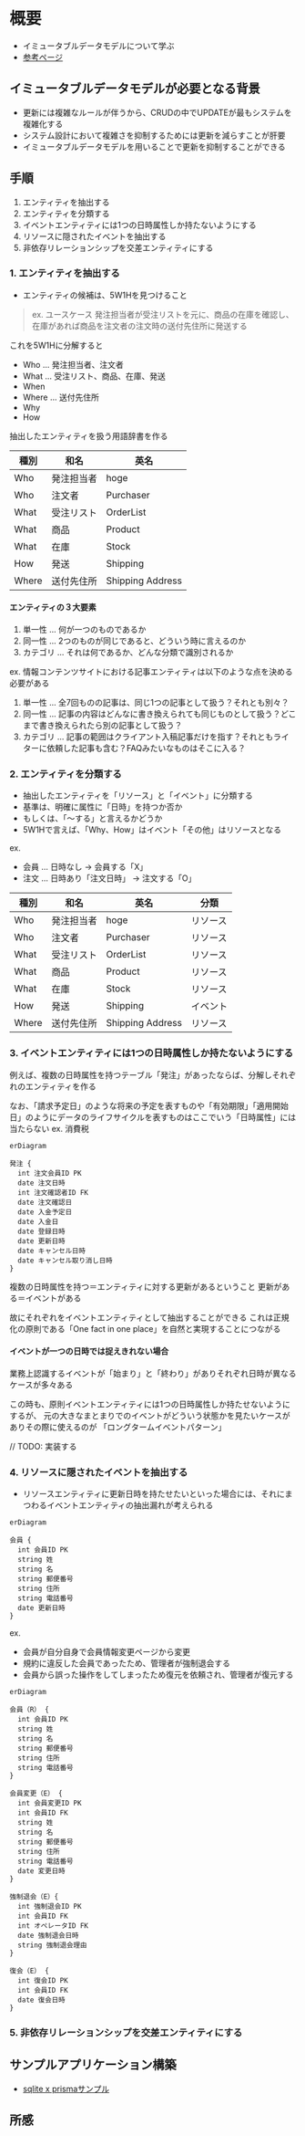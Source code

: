 # 概要

- イミュータブルデータモデルについて学ぶ
- [参考ページ](https://scrapbox.io/kawasima/%E3%82%A4%E3%83%9F%E3%83%A5%E3%83%BC%E3%82%BF%E3%83%96%E3%83%AB%E3%83%87%E3%83%BC%E3%82%BF%E3%83%A2%E3%83%87%E3%83%AB)


## イミュータブルデータモデルが必要となる背景

- 更新には複雑なルールが伴うから、CRUDの中でUPDATEが最もシステムを複雑化する
- システム設計において複雑さを抑制するためには更新を減らすことが肝要
- イミュータブルデータモデルを用いることで更新を抑制することができる

## 手順

1. エンティティを抽出する
2. エンティティを分類する
3. イベントエンティティには1つの日時属性しか持たないようにする
4. リソースに隠されたイベントを抽出する
5. 非依存リレーションシップを交差エンティティにする

### 1. エンティティを抽出する

- エンティティの候補は、5W1Hを見つけること

>ex. ユースケース
発注担当者が受注リストを元に、商品の在庫を確認し、在庫があれば商品を注文者の注文時の送付先住所に発送する

これを5W1Hに分解すると
- Who ... 発注担当者、注文者
- What ... 受注リスト、商品、在庫、発送
- When
- Where ... 送付先住所
- Why
- How

抽出したエンティティを扱う用語辞書を作る

|種別|和名|英名|
|----|----|----|
|Who|発注担当者|hoge|
|Who|注文者|Purchaser|
|What|受注リスト|OrderList|
|What|商品|Product|
|What|在庫|Stock|
|How|発送|Shipping|
|Where|送付先住所|Shipping Address|

#### エンティティの３大要素
1. 単一性 ... 何が一つのものであるか
2. 同一性 ... 2つのものが同じであると、どういう時に言えるのか
3. カテゴリ ... それは何であるか、どんな分類で識別されるか

ex. 情報コンテンツサイトにおける記事エンティティは以下のような点を決める必要がある

1. 単一性 ... 全7回ものの記事は、同じ1つの記事として扱う？それとも別々？
2. 同一性 ... 記事の内容はどんなに書き換えられても同じものとして扱う？どこまで書き換えられたら別の記事として扱う？
3. カテゴリ ... 記事の範囲はクライアント入稿記事だけを指す？それともライターに依頼した記事も含む？FAQみたいなものはそこに入る？

### 2. エンティティを分類する

- 抽出したエンティティを「リソース」と「イベント」に分類する
- 基準は、明確に属性に「日時」を持つか否か
- もしくは、「〜する」と言えるかどうか
- 5W1Hで言えば、「Why、How」はイベント「その他」はリソースとなる

ex. 
- 会員 ... 日時なし -> 会員する「X」
- 注文 ... 日時あり「注文日時」 -> 注文する「O」

|種別|和名|英名|分類|
|----|----|----|----|
|Who|発注担当者|hoge|リソース|
|Who|注文者|Purchaser|リソース|
|What|受注リスト|OrderList|リソース|
|What|商品|Product|リソース|
|What|在庫|Stock|リソース|
|How|発送|Shipping|イベント|
|Where|送付先住所|Shipping Address|リソース|

### 3. イベントエンティティには1つの日時属性しか持たないようにする

例えば、複数の日時属性を持つテーブル「発注」があったならば、分解しそれぞれのエンティティを作る

なお、「請求予定日」のような将来の予定を表すものや「有効期限」「適用開始日」のようにデータのライフサイクルを表すものはここでいう「日時属性」には当たらない
ex. 消費税

```mermaid
erDiagram

発注 {
  int 注文会員ID PK
  date 注文日時
  int 注文確認者ID FK
  date 注文確認日
  date 入金予定日
  date 入金日
  date 登録日時
  date 更新日時
  date キャンセル日時
  date キャンセル取り消し日時
}
```

複数の日時属性を持つ＝エンティティに対する更新があるということ
更新がある＝イベントがある

故にそれぞれをイベントエンティティとして抽出することができる
これは正規化の原則である「One fact in one place」を自然と実現することにつながる

#### イベントが一つの日時では捉えきれない場合

業務上認識するイベントが「始まり」と「終わり」がありそれぞれ日時が異なるケースが多々ある

この時も、原則イベントエンティティには1つの日時属性しか持たせないようにするが、
元の大きなまとまりでのイベントがどういう状態かを見たいケースがありその際に使えるのが
「ロングタームイベントパターン」

// TODO: 実装する

### 4. リソースに隠されたイベントを抽出する

- リソースエンティティに更新日時を持たせたいといった場合には、それにまつわるイベントエンティティの抽出漏れが考えられる

```mermaid
erDiagram

会員 {
  int 会員ID PK
  string 姓
  string 名
  string 郵便番号
  string 住所
  string 電話番号
  date 更新日時
}
```

ex.
- 会員が自分自身で会員情報変更ページから変更
- 規約に違反した会員であったため、管理者が強制退会する
- 会員から誤った操作をしてしまったため復元を依頼され、管理者が復元する

```mermaid
erDiagram

会員（R） {
  int 会員ID PK
  string 姓
  string 名
  string 郵便番号
  string 住所
  string 電話番号
}

会員変更（E） {
  int 会員変更ID PK
  int 会員ID FK
  string 姓
  string 名
  string 郵便番号
  string 住所
  string 電話番号
  date 変更日時
}

強制退会（E）{
  int 強制退会ID PK
  int 会員ID FK
  int オペレータID FK
  date 強制退会日時
  string 強制退会理由
}

復会（E） {
  int 復会ID PK
  int 会員ID FK
  date 復会日時
}
```

### 5. 非依存リレーションシップを交差エンティティにする

## サンプルアプリケーション構築

- [sqlite x prismaサンプル](https://www.prisma.io/docs/getting-started/quickstart-sqlite)

## 所感
